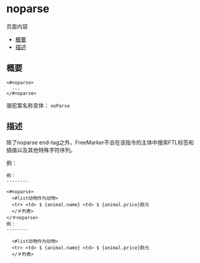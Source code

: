 # noparse

页面内容

- [概要](https://freemarker.apache.org/docs/ref_directive_noparse.html#autoid_110)
- [描述](https://freemarker.apache.org/docs/ref_directive_noparse.html#autoid_111)





## 概要

```
<#noparse>
  ...
</#noparse>
```

骆驼案名称变体： `noParse`

## 描述

除了noparse end-tag之外，FreeMarker不会在该指令的主体中搜索FTL标签和插值以及其他特殊字符序列。

例：

```
例：
--------

<#noparse>
  <#list动物作为动物>
  <tr> <td> $ {animal.name} <td> $ {animal.price}欧元
  </＃列表>
</＃noparse>
例：
--------

  <#list动物作为动物>
  <tr> <td> $ {animal.name} <td> $ {animal.price}欧元
  </＃列表>
```
